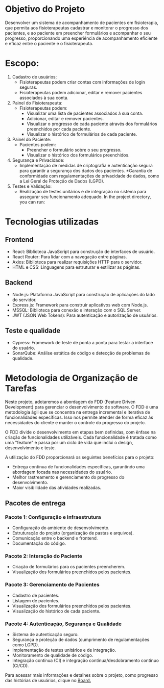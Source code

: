 # Objetivo do Projeto

Desenvolver um sistema de acompanhamento de pacientes em fisioterapia, que permita aos fisioterapeutas cadastrar e monitorar o progresso dos pacientes, e ao paciente em preencher formulários e acompanhar o seu progresso, proporcionando uma experiência de acompanhamento eficiente e eficaz entre o paciente e o fisioterapeuta.

# Escopo:
1. Cadastro de usuários;
    * Fisioterapeutas podem criar contas com informações de login seguras.
    * Fisioterapeutas podem adicionar, editar e remover pacientes associados à sua conta.
2. Painel do Fisioterapeuta:
    * Fisioterapeutas podem:
        * Visualizar uma lista de pacientes associados à sua conta.
        * Adicionar, editar e remover pacientes.
        * Visualizar o progresso de cada paciente através dos formulários preenchidos por cada paciente.
        * Visualizar o histórico de formulários de cada paciente.
3. Painel do Paciente:
    * Pacientes podem:
        * Preencher o formulário sobre o seu progresso.
        * Visualizar o histórico dos formulários preenchidos.
4. Segurança e Privacidade:
    * Implementação de medidas de criptografia e autenticação segura para garantir a segurança dos dados dos pacientes.
    *Garantia de conformidade com regulamentações de privacidade de dados, como a Lei Geral de Proteção de Dados (LGPD).
5. Testes e Validação:
    * Realização de testes unitários e de integração no sistema para assegurar seu funcionamento adequado.
In the project directory, you can run:

# Tecnologias utilizadas
## Frontend
* React: Biblioteca JavaScript para construção de interfaces de usuário.
* React Router: Para lidar com a navegação entre páginas.
* Axios: Biblioteca para realizar requisições HTTP para o servidor.
* HTML e CSS: Linguagens para estruturar e estilizar as páginas.

## Backend
* Node.js: Plataforma JavaScript para construção de aplicações do lado do servidor.
* Express.js: Framework para construir aplicativos web com Node.js.
* MSSQL: Biblioteca para conexão e interação com o SQL Server.
* JWT (JSON Web Tokens): Para autenticação e autorização de usuários.

## Teste e qualidade
* Cypress: Framework de teste de ponta a ponta para testar a interface do usuário.
* SonarQube: Análise estática de código e detecção de problemas de qualidade.


# Metodologia de Organização de Tarefas
Neste projeto, adotaremos a abordagem do FDD (Feature Driven Development) para gerenciar o desenvolvimento de software. O FDD é uma metodologia ágil que se concentra na entrega incremental e iterativa de funcionalidades específicas. Isso nos permite atender de forma eficaz às necessidades do cliente e manter o controle do progresso do projeto.

O FDD divide o desenvolvimento em etapas bem definidas, com ênfase na criação de funcionalidades utilizáveis. Cada funcionalidade é tratada como uma "feature" e passa por um ciclo de vida que inclui o design, desenvolvimento e teste.

A utilização do FDD proporcionará os seguintes benefícios para o projeto:

* Entrega contínua de funcionalidades específicas, garantindo uma abordagem focada nas necessidades do usuário.
* Melhor rastreamento e gerenciamento do progresso do desenvolvimento.
* Maior visibilidade das atividades realizadas.

## Pacotes de entrega
### Pacote 1: Configuração e Infraestrutura
* Configuração do ambiente de desenvolvimento.
* Estruturação do projeto (organização de pastas e arquivos).
* Comunicação entre o backend e frontend.
* Documentação do código.

### Pacote 2: Interação do Paciente
* Criação de formulários para os pacientes preencherem.
* Visualização dos formulários preenchidos pelos pacientes.

### Pacote 3: Gerenciamento de Pacientes
* Cadastro de pacientes.
* Listagem de pacientes.
* Visualização dos formulários preenchidos pelos pacientes.
* Visualização do histórico de cada paciente.


### Pacote 4: Autenticação, Segurança e Qualidade
* Sistema de autenticação seguro.
* Segurança e proteção de dados (cumprimento de regulamentações como LGPD).
* Implementação de testes unitários e de integração.
* Monitoramento de qualidade de código.
* Integração contínua (CI) e integração contínua/desdobramento contínuo (CI/CD).

Para acessar mais informações e detalhes sobre o projeto, como progresso das histórias de usuários, clique no [Board.](https://trello.com/b/kfTzpUDS/tcc)